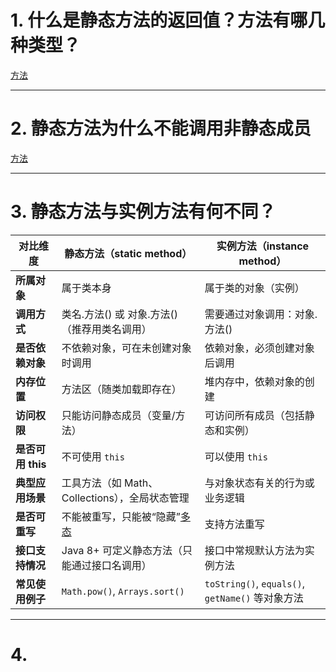 
# 1. 什么是静态方法的返回值？方法有哪几种类型？

[方法](../../java笔记/方法.md#^129fde)

****
# 2. 静态方法为什么不能调用非静态成员

[方法](../../java笔记/方法.md#^bae8ff)

****
# 3. 静态方法与实例方法有何不同？

| 对比维度          | 静态方法（static method）                           | 实例方法（instance method）                       |
| ------------- | --------------------------------------------- | ------------------------------------------- |
| **所属对象**      | 属于类本身                                         | 属于类的对象（实例）                                  |
| **调用方式**      | 类名.方法() 或 对象.方法()（推荐用类名调用）                    | 需要通过对象调用：对象.方法()                            |
| **是否依赖对象**    | 不依赖对象，可在未创建对象时调用                              | 依赖对象，必须创建对象后调用                              |
| **内存位置**      | 方法区（随类加载即存在）                                  | 堆内存中，依赖对象的创建                                |
| **访问权限**      | 只能访问静态成员（变量/方法）                               | 可访问所有成员（包括静态和实例）                            |
| **是否可用 this** | 不可使用 `this`                                   | 可以使用 `this`                                 |
| **典型应用场景**    | 工具方法（如 Math、Collections），全局状态管理               | 与对象状态有关的行为或业务逻辑                             |
| **是否可重写**     | 不能被重写，只能被“隐藏”[多态](../../java笔记/多态.md#^e66367) | 支持方法重写                                      |
| **接口支持情况**    | Java 8+ 可定义静态方法（只能通过接口名调用）                    | 接口中常规默认方法为实例方法                              |
| **常见使用例子**    | `Math.pow()`, `Arrays.sort()`                 | `toString()`, `equals()`, `getName()` 等对象方法 |

****
# 4. 